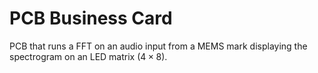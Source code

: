 # PCB Business Card
PCB that runs a FFT on an audio input from a MEMS mark displaying the spectrogram on an LED matrix ($4\times8$).
